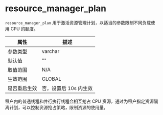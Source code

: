 resource_manager_plan 
==========================================

`resource_manager_plan` 用于激活资源管理计划，以适当的参数限制不同负载使用 CPU 的额度。


|   属性   |      描述       |
|--------|---------------|
| 参数类型   | varchar       |
| 默认值    | ""            |
| 取值范围   | N/A           |
| 生效范围   | GLOBAL        |
| 是否重启生效 | 否，设置后 10s 内生效 |



租户内的普通线程和并行执行线程会相互抢占 CPU 资源，通过为租户指定资源隔离计划，可以控制资源抢占策略，限制资源的使用量。
